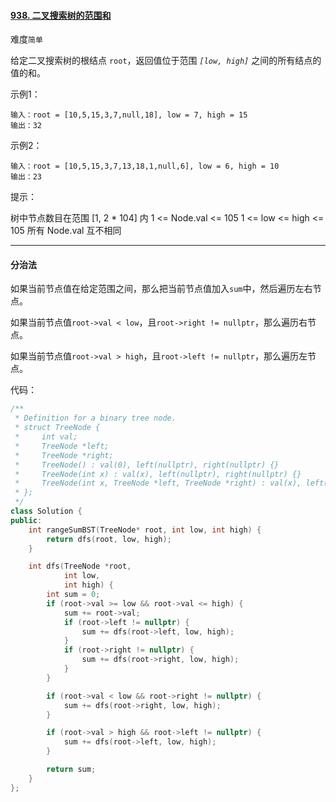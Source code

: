 #### [938. 二叉搜索树的范围和](https://leetcode.cn/problems/range-sum-of-bst/)

难度`简单`

给定二叉搜索树的根结点 `root`，返回值位于范围 *`[low, high]`* 之间的所有结点的值的和。

示例1：

```
输入：root = [10,5,15,3,7,null,18], low = 7, high = 15
输出：32
```

示例2：

```
输入：root = [10,5,15,3,7,13,18,1,null,6], low = 6, high = 10
输出：23
```

提示：

树中节点数目在范围 [1, 2 * 104] 内
1 <= Node.val <= 105
1 <= low <= high <= 105
所有 Node.val 互不相同

---

#### 分治法

如果当前节点值在给定范围之间，那么把当前节点值加入`sum`中，然后遍历左右节点。

如果当前节点值`root->val < low`，且`root->right != nullptr`，那么遍历右节点。

如果当前节点值`root->val > high`，且`root->left != nullptr`，那么遍历左节点。

代码：

```c++
/**
 * Definition for a binary tree node.
 * struct TreeNode {
 *     int val;
 *     TreeNode *left;
 *     TreeNode *right;
 *     TreeNode() : val(0), left(nullptr), right(nullptr) {}
 *     TreeNode(int x) : val(x), left(nullptr), right(nullptr) {}
 *     TreeNode(int x, TreeNode *left, TreeNode *right) : val(x), left(left), right(right) {}
 * };
 */
class Solution {
public:
    int rangeSumBST(TreeNode* root, int low, int high) {
        return dfs(root, low, high);
    }

    int dfs(TreeNode *root,
            int low,
            int high) {
        int sum = 0;
        if (root->val >= low && root->val <= high) {
            sum += root->val;
            if (root->left != nullptr) {
                sum += dfs(root->left, low, high);
            }
            if (root->right != nullptr) {
                sum += dfs(root->right, low, high);
            }
        }

        if (root->val < low && root->right != nullptr) {
            sum += dfs(root->right, low, high);
        }

        if (root->val > high && root->left != nullptr) {
            sum += dfs(root->left, low, high);
        }

        return sum;
    }
};
```